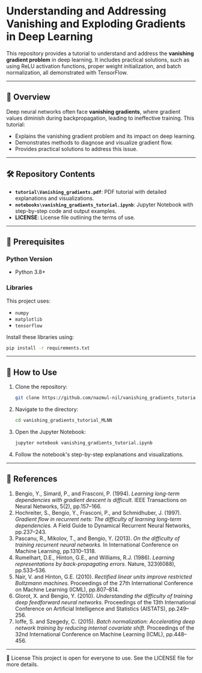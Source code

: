 # Understanding and Addressing Vanishing and Exploding Gradients in Deep Learning

This repository provides a tutorial to understand and address the **vanishing gradient problem** in deep learning. It includes practical solutions, such as using ReLU activation functions, proper weight initialization, and batch normalization, all demonstrated with TensorFlow.

---

## 📖 Overview

Deep neural networks often face **vanishing gradients**, where gradient values diminish during backpropagation, leading to ineffective training. This tutorial:
- Explains the vanishing gradient problem and its impact on deep learning.
- Demonstrates methods to diagnose and visualize gradient flow.
- Provides practical solutions to address this issue.

---

## 🛠️ Repository Contents

- **`tutorial\Vanishing_gradients.pdf`**: PDF tutorial with detailed explanations and visualizations.
- **`notebooks\vanishing_gradients_tutorial.ipynb`**: Jupyter Notebook with step-by-step code and output examples.
- **LICENSE**: License file outlining the terms of use.

---

## 🧰 Prerequisites

### Python Version
- Python 3.8+

### Libraries
This project uses:
- `numpy`
- `matplotlib`
- `tensorflow`

Install these libraries using:
```bash
pip install -r requirements.txt
```

---

## 🚀 How to Use

1. Clone the repository:
   ```bash
   git clone https://github.com/nazmul-nil/vanishing_gradients_tutorial_MLNN.git
   ```
2. Navigate to the directory:
   ```bash
   cd vanishing_gradients_tutorial_MLNN
   ```
3. Open the Jupyter Notebook:
   ```bash
   jupyter notebook vanishing_gradients_tutorial.ipynb
   ```
4. Follow the notebook's step-by-step explanations and visualizations.

---

## 🔗 References

1. Bengio, Y., Simard, P., and Frasconi, P. (1994). *Learning long-term dependencies with gradient descent is difficult.* IEEE Transactions on Neural Networks, 5(2), pp.157–166.
2. Hochreiter, S., Bengio, Y., Frasconi, P., and Schmidhuber, J. (1997). *Gradient flow in recurrent nets: The difficulty of learning long-term dependencies.* A Field Guide to Dynamical Recurrent Neural Networks, pp.237–243.
3. Pascanu, R., Mikolov, T., and Bengio, Y. (2013). *On the difficulty of training recurrent neural networks.* In International Conference on Machine Learning, pp.1310–1318.
4. Rumelhart, D.E., Hinton, G.E., and Williams, R.J. (1986). *Learning representations by back-propagating errors.* Nature, 323(6088), pp.533–536.
5. Nair, V. and Hinton, G.E. (2010). *Rectified linear units improve restricted Boltzmann machines.* Proceedings of the 27th International Conference on Machine Learning (ICML), pp.807–814.
6. Glorot, X. and Bengio, Y. (2010). *Understanding the difficulty of training deep feedforward neural networks.* Proceedings of the 13th International Conference on Artificial Intelligence and Statistics (AISTATS), pp.249–256.
7. Ioffe, S. and Szegedy, C. (2015). *Batch normalization: Accelerating deep network training by reducing internal covariate shift.* Proceedings of the 32nd International Conference on Machine Learning (ICML), pp.448–456.

---
📝 License
This project is open for everyone to use. See the LICENSE file for more details.
